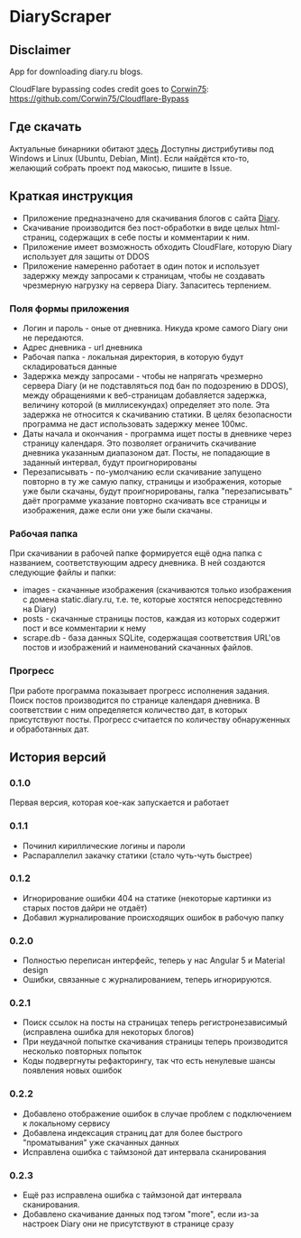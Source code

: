 # DiaryScraper
## Disclaimer
App for downloading diary.ru blogs. 

CloudFlare bypassing codes credit goes to [Corwin75](https://github.com/Corwin75): https://github.com/Corwin75/Cloudflare-Bypass

## Где скачать
Актуальные бинарники обитают [здесь](http://static.terribles.ru/scraper/)
Доступны дистрибутивы под Windows и Linux (Ubuntu, Debian, Mint). Если найдётся кто-то, желающий собрать проект под макосью, пишите в Issue. 

## Краткая инструкция
* Приложение предназначено для скачивания блогов с сайта [Diary](http://diary.ru). 
* Скачивание производится без пост-обработки в виде целых html-страниц, содержащих в себе посты и комментарии к ним. 
* Приложение имеет возможность обходить CloudFlare, которую Diary использует для защиты от DDOS
* Приложение намеренно работает в один поток и использует задержку между запросами к страницам, чтобы не создавать чрезмерную нагрузку на сервера Diary. Запаситесь терпением. 

### Поля формы приложения
* Логин и пароль - оные от дневника. Никуда кроме самого Diary они не передаются.
* Адрес дневника - url дневника
* Рабочая папка - локальная директория, в которую будут складироваться данные
* Задержка между запросами - чтобы не напрягать чрезмерно сервера Diary (и не подставляться под бан по подозрению в DDOS), между обращениями к веб-страницам добавляется задержка, величину которой (в миллисекундах) определяет это поле. Эта задержка не относится к скачиванию статики. В целях безопасности программа не даст использовать задержку менее 100мс.
* Даты начала и окончания - программа ищет посты в дневнике через страницу календаря. Это позволяет ограничить скачивание дневника указанным диапазоном дат. Посты, не попадающие в заданный интервал, будут проигнорированы
* Перезаписывать - по-умолчанию если скачивание запущено повторно в ту же самую папку, страницы и изображения, которые уже были скачаны, будут проигнорированы, галка "перезаписывать" даёт программе указание повторно скачивать все страницы и изображения, даже если они уже были скачаны. 


### Рабочая папка
При скачивании в рабочей папке формируется ещё одна папка с названием, соответствующим адресу дневника. В ней создаются следующие файлы и папки:
* images - скачанные изображения (скачиваются только изображения с домена static.diary.ru, т.е. те, которые хостятся непосредстевнно на Diary)
* posts - скачанные страницы постов, каждая из которых содержит пост и все комментарии к нему
* scrape.db - база данных SQLite, содержащая соответствия URL'ов постов и изображений и наименований скачанных файлов.


### Прогресс
При работе программа показывает прогресс исполнения задания. Поиск постов производится по странице календаря дневника. В соответствии с ним определяется количество дат, в которых присутствуют посты. Прогресс считается по количеству обнаруженных и обработанных дат. 

## История версий
### 0.1.0
Первая версия, которая кое-как запускается и работает
### 0.1.1
* Починил кириллические логины и пароли
* Распараллелил закачку статики (стало чуть-чуть быстрее)
### 0.1.2
* Игнорирование ошибки 404 на статике (некоторые картинки из старых постов дайри не отдаёт)
* Добавил журналирование происходящих ошибок в рабочую папку
### 0.2.0
* Полностью переписан интерфейс, теперь у нас Angular 5 и Material design
* Ошибки, связанные с журналированием, теперь игнорируются. 
### 0.2.1
* Поиск ссылок на посты на страницах теперь регистронезависимый (исправлена ошибка для некоторых блогов)
* При неудачной попытке скачивания страницы теперь производится несколько повторных попыток
* Коды подвергнуты рефакторингу, так что есть ненулевые шансы появления новых ошибок
### 0.2.2
* Добавлено отображение ошибок в случае проблем с подключением к локальному сервису
* Добавлена индексация страниц дат для более быстрого "проматывания" уже скачанных данных
* Исправлена ошибка с таймзоной дат интервала сканирования
### 0.2.3
* Ещё раз исправлена ошибка с таймзоной дат интервала сканирования. 
* Добавлено скачивание данных под тэгом "more", если из-за настроек Diary они не присутствуют в странице сразу